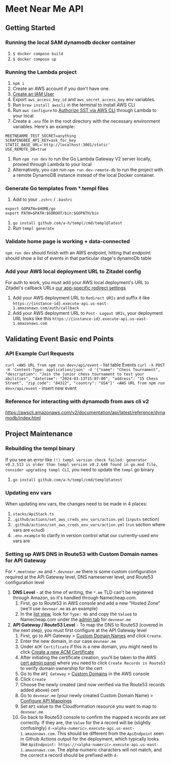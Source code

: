 # Meet Near Me API

## Getting Started

### Running the local SAM dynamodb docker container

1. `$ docker compose build`
1. `$ docker compose up`

### Running the Lambda project

1. `npm i`
1. Create an AWS account if you don't have one.
1. [Create an IAM User](https://sst.dev/chapters/create-an-iam-user.html)
1. Export `aws_access_key_id` and `aws_secret_access_key` env variables.
1. Run `brew install awscli` in the terminal to install AWS CLI
1. Run `aws configure` to
   [Authorize SST via AWS CLI](https://sst.dev/chapters/configure-the-aws-cli.html)
   through Lambda to your local
1. Create a `.env` file in the root directory with the necessary environment
   variables. Here's an example:

```
MEETNEARME_TEST_SECRET=anything
SCRAPINGBEE_API_KEY=ask_for_key
STATIC_BASE_URL='http://localhost:3001/static'
USE_REMOTE_DB=true
```

1. Run `npm run dev` to run the Go Lambda Gateway V2 server locally, proxied
   through Lambda to your local
1. Alternatively, you can run `npm run dev-remote-db` to run the project with a
   remote DynamoDB instance instead of the local Docker container.

### Generate Go templates from \*.templ files

1. Add to your `.zshrc` / `.bashrc`

```
export GOPATH=$HOME/go
export PATH=$PATH:$GOROOT/bin:$GOPATH/bin
```

1. `go install github.com/a-h/templ/cmd/templ@latest`
1. Run `templ generate`

### Validate home page is working + data-connected

`npm run dev` should finish with an AWS endpoint, hitting that endpoint should
show a list of events in that particular stage's dynamoDb table

### Add your AWS local deployment URL to Zitadel config

For auth to work, you must add your AWS local deployment's URL to Zitadel's
callback URLs
[our app-specific redirect settings](https://meet-near-me-production-8baqim.zitadel.cloud/ui/console/projects/273257176187855242/apps/273257486885118346)

1. Add your AWS deployment URL to `Redirect URIs` and suffix it like
   `https://{instance-id}.execute-api.us-east-1.amazonaws.com/auth/callback`
1. Add your AWS deployment URL to `Post- Logout URIs`, your deployment URL looks
   like this `https://{instance-id}.execute-api.us-east-1.amazonaws.com`

## Validating Event Basic end Points

### API Example Curl Requests

`curl <AWS URL from npm run dev>/api/event` - list table Events
`curl -X POST -H 'Content-Type: application/json' -d '{"name": "Chess Tournament", "description": "Join the junior chess tournament to test your abilities", "datetime": "2024-03-13T15:07:00", "address": "15 Chess Street", "zip_code": "84322", "country": "USA"}' <AWS URL from npm run dev>/api/event` -
insert new event

### Reference for interacting with dynamodb from aws cli v2

https://awscli.amazonaws.com/v2/documentation/api/latest/reference/dynamodb/index.html

## Project Maintenance

### Rebuilding the templ binary

If you see an error like
`(!) templ version check failed: generator v0.2.513 is older than templ version v0.2.648 found in go.mod file, consider upgrading templ CLI`,
you need to update the `templ` go binary

1. `go install github.com/a-h/templ/cmd/templ@latest`

### Updating env vars

When updating env vars, the changes need to be made in 4 places:

1. `stacks/ApiStack.ts`
1. `.github/actions/set_aws_creds_env_vars/action.yml` (`inputs` section)
1. `.github/actions/set_aws_creds_env_vars/action.yml` (`run` section where vars
   are `echo`d)
1. `.env.example` to clarify in version control what our currently-used env vars
   are

### Setting up AWS DNS in Route53 with Custom Domain names for API Gateway

For `*.meetnear.me` and `*.devnear.me` there is some custom configuration
required at the API Gateway level, DNS nameserver level, and Route53
configuration level

1. **DNS Level** - at the time of writing, the `*.me` TLD can't be registered
   through Amazon, so it's handled through Namecheap.com.
   1. First, go to Route53 in AWS console and add a new "Hosted Zone" (we'll use
      `devnear.me` as an example)
   1. In the
      [list view](https://us-east-1.console.aws.amazon.com/route53/v2/hostedzones?region=us-east-1#ListRecordSets/Z06752732TZBTZ1LBFAWP),
      look for `Type: NS` and copy the `Value`s to Namecheap.com under the
      [admin tab](https://ap.www.namecheap.com/domains/domaincontrolpanel/devnear.me/domain)
      for `devnear.me`
1. **API Gateway / Route53 Level** - To map the DNS to Route53 (covered in the
   next step), you must first configure at the API Gateway level
   1. First, go to API Gateway >
      [Custom Domain Names](https://us-east-1.console.aws.amazon.com/apigateway/main/publish/domain-names?region=us-east-1)
      and click `Create`.
   1. Enter the new domain, in our case `devnear.me`
   1. Under `ACM Certificate` if this is a new domain, you might need to click
      [Create a new ACM Certificate](https://us-east-1.console.aws.amazon.com/acm/home?region=us-east-1)
   1. After initiating the certificate creation, you'll be taken to the AWS
      [cert admin panel](https://us-east-1.console.aws.amazon.com/acm/home?region=us-east-1#/certificates/c5840d8f-9937-4d49-abdc-83f2c5e3609c)
      where you need to click `Create Records in Route53` to verify domain
      ownership for the cert
   1. Go to the `API Gateway` >
      [Custom Domains](https://us-east-1.console.aws.amazon.com/apigateway/main/publish/domain-names?api=unselected&region=us-east-1)
      in the AWS console
   1. Click `Create`
   1. Choose the newly created (and now verified via the Route53 records added
      above) cert
   1. Go to `devnear.me` (your newly created Custom Domain Name) >
      [Configure API Mappings](https://us-east-1.console.aws.amazon.com/apigateway/main/publish/domain-names/api-mappings?api=unselected&domain=devnear.me&region=us-east-1)
   1. Set `API` value to the Cloudformation resource you want to map to
      `devnear.me`
   1. Go back to Route53 console to confirm the mapped `A` records are set
      correctly. If they are, the `Value` for the `A` record will be (slightly
      confusingly) `d-<alpha-numeric>.execute-api.us-east-1.amazonaws.com`. This
      should be different from the `ApiEndpoint` seen in Github Actions output
      for the deployment, which typically looks like
      `ApiEndpoint: https://<alpha-numeric>.execute-api.us-east-1.amazonaws.com`.
      The alpha-numeric characters will not match, and the correct `A` record
      should be prefixed with `d-`
